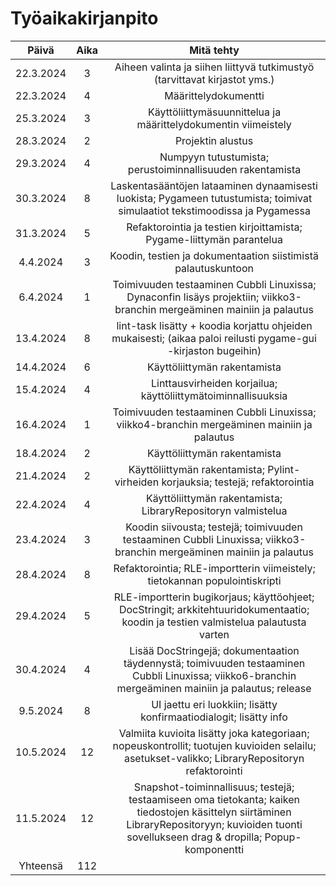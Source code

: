 # Työaikakirjanpito

| Päivä | Aika | Mitä tehty |
| :---: | :--: | :--------: |
| 22.3.2024 | 3    | Aiheen valinta ja siihen liittyvä tutkimustyö (tarvittavat kirjastot yms.) |
| 22.3.2024 | 4 | Määrittelydokumentti |
| 25.3.2024 | 3 | Käyttöliittymäsuunnittelua ja määrittelydokumentin viimeistely |
| 28.3.2024 | 2 | Projektin alustus |
| 29.3.2024 | 4 | Numpyyn tutustumista; perustoiminnallisuuden rakentamista |
| 30.3.2024 | 8 | Laskentasääntöjen lataaminen dynaamisesti luokista; Pygameen tutustumista; toimivat simulaatiot tekstimoodissa ja Pygamessa |
| 31.3.2024 | 5 | Refaktorointia ja testien kirjoittamista; Pygame-liittymän parantelua |
| 4.4.2024 | 3 | Koodin, testien ja dokumentaation siistimistä palautuskuntoon |
| 6.4.2024 | 1 | Toimivuuden testaaminen Cubbli Linuxissa; Dynaconfin lisäys projektiin; viikko3-branchin mergeäminen mainiin ja palautus |
| 13.4.2024 | 8 | lint-task lisätty + koodia korjattu ohjeiden mukaisesti; (aikaa paloi reilusti pygame-gui -kirjaston bugeihin) |
| 14.4.2024 | 6 | Käyttöliittymän rakentamista |
| 15.4.2024 | 4 | Linttausvirheiden korjailua; käyttöliittymätoiminnallisuuksia |
| 16.4.2024 | 1 | Toimivuuden testaaminen Cubbli Linuxissa; viikko4-branchin mergeäminen mainiin ja palautus |
| 18.4.2024 | 2 | Käyttöliittymän rakentamista |
| 21.4.2024 | 2 | Käyttöliittymän rakentamista; Pylint-virheiden korjauksia; testejä; refaktorointia |
| 22.4.2024 | 4 | Käyttöliittymän rakentamista; LibraryRepositoryn valmistelua |
| 23.4.2024 | 3 | Koodin siivousta; testejä; toimivuuden testaaminen Cubbli Linuxissa; viikko3-branchin mergeäminen mainiin ja palautus |
| 28.4.2024 | 8 | Refaktorointia; RLE-importterin viimeistely; tietokannan populointiskripti |
| 29.4.2024 | 5 | RLE-importterin bugikorjaus; käyttöohjeet; DocStringit; arkkitehtuuridokumentaatio; koodin ja testien valmistelua palautusta varten |
| 30.4.2024 | 4 | Lisää DocStringejä; dokumentaation täydennystä; toimivuuden testaaminen Cubbli Linuxissa; viikko6-branchin mergeäminen mainiin ja palautus; release |
| 9.5.2024 | 8 | UI jaettu eri luokkiin; lisätty konfirmaatiodialogit; lisätty info |
| 10.5.2024 | 12 | Valmiita kuvioita lisätty joka kategoriaan; nopeuskontrollit; tuotujen kuvioiden selailu; asetukset-valikko; LibraryRepositoryn refaktorointi |
| 11.5.2024 | 12 | Snapshot-toiminnallisuus; testejä; testaamiseen oma tietokanta; kaiken tiedostojen käsittelyn siirtäminen LibraryRepositoryyn; kuvioiden tuonti sovellukseen drag & dropilla; Popup-komponentti |
| Yhteensä | 112 | |
